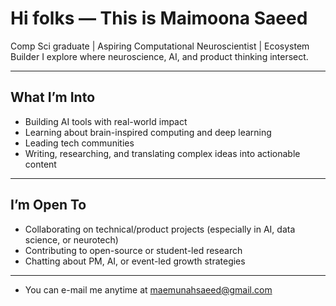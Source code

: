 #  Hi folks — This is Maimoona Saeed

 Comp Sci graduate |  Aspiring Computational Neuroscientist |  Ecosystem Builder
 I explore where neuroscience, AI, and product thinking intersect.

---

##  What I’m Into

-  Building AI tools with real-world impact  
-  Learning about brain-inspired computing and deep learning  
-  Leading tech communities 
-  Writing, researching, and translating complex ideas into actionable content

---

##  I’m Open To

- Collaborating on technical/product projects (especially in AI, data science, or neurotech)  
- Contributing to open-source or student-led research  
- Chatting about PM, AI, or event-led growth strategies

---

-  You can e-mail me anytime at maemunahsaeed@gmail.com

<!---
Maimoona-Saeed/Maimoona-Saeed is a ✨ special ✨ repository because its `README.md` (this file) appears on your GitHub profile.
You can click the Preview link to take a look at your changes.
--->
